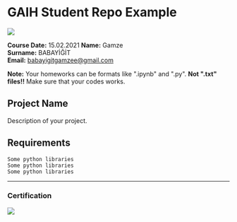 # GAIH Student Repo Example
![](img/logo.png)

**Course Date:** 15.02.2021 
**Name:** Gamze  
**Surname:** BABAYİĞİT  
**Email:** babayigitgamzee@gmail.com  

**Note:** Your homeworks can be formats like ".ipynb" and ".py". **Not ".txt" files!!** Make sure that your codes works.  

## Project Name
Description of your project.

## Requirements
```
Some python libraries
Some python libraries
Some python libraries
```
---

### Certification
![](img/certificate_ex.png)

